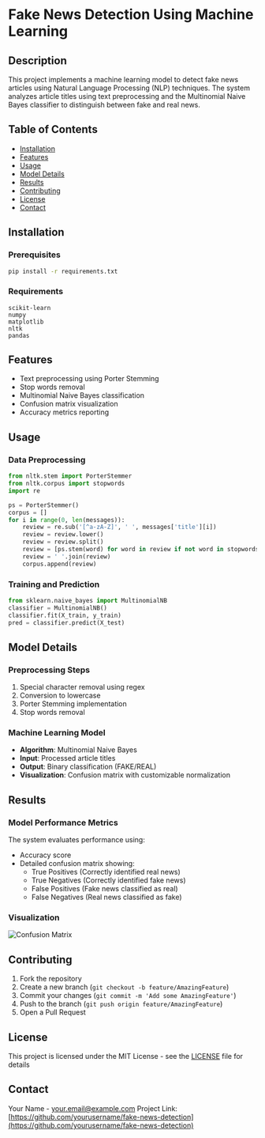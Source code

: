 # Fake News Detection Using Machine Learning

## Description
This project implements a machine learning model to detect fake news articles using Natural Language Processing (NLP) techniques. The system analyzes article titles using text preprocessing and the Multinomial Naive Bayes classifier to distinguish between fake and real news.

## Table of Contents
- [Installation](#installation)
- [Features](#features)
- [Usage](#usage)
- [Model Details](#model-details)
- [Results](#results)
- [Contributing](#contributing)
- [License](#license)
- [Contact](#contact)

## Installation

### Prerequisites
```bash
pip install -r requirements.txt
```

### Requirements
```
scikit-learn
numpy
matplotlib
nltk
pandas
```

## Features
* Text preprocessing using Porter Stemming
* Stop words removal
* Multinomial Naive Bayes classification
* Confusion matrix visualization
* Accuracy metrics reporting

## Usage

### Data Preprocessing
```python
from nltk.stem import PorterStemmer
from nltk.corpus import stopwords
import re

ps = PorterStemmer()
corpus = []
for i in range(0, len(messages)):
    review = re.sub('[^a-zA-Z]', ' ', messages['title'][i])
    review = review.lower()
    review = review.split()
    review = [ps.stem(word) for word in review if not word in stopwords.words('english')]
    review = ' '.join(review)
    corpus.append(review)
```

### Training and Prediction
```python
from sklearn.naive_bayes import MultinomialNB
classifier = MultinomialNB()
classifier.fit(X_train, y_train)
pred = classifier.predict(X_test)
```

## Model Details

### Preprocessing Steps
1. Special character removal using regex
2. Conversion to lowercase
3. Porter Stemming implementation
4. Stop words removal

### Machine Learning Model
* **Algorithm**: Multinomial Naive Bayes
* **Input**: Processed article titles
* **Output**: Binary classification (FAKE/REAL)
* **Visualization**: Confusion matrix with customizable normalization

## Results

### Model Performance Metrics
The system evaluates performance using:
* Accuracy score
* Detailed confusion matrix showing:
  * True Positives (Correctly identified real news)
  * True Negatives (Correctly identified fake news)
  * False Positives (Fake news classified as real)
  * False Negatives (Real news classified as fake)

### Visualization
![Confusion Matrix](assets/confusion_matrix.png)

## Contributing
1. Fork the repository
2. Create a new branch (`git checkout -b feature/AmazingFeature`)
3. Commit your changes (`git commit -m 'Add some AmazingFeature'`)
4. Push to the branch (`git push origin feature/AmazingFeature`)
5. Open a Pull Request

## License
This project is licensed under the MIT License - see the [LICENSE](LICENSE) file for details

## Contact
Your Name - your.email@example.com
Project Link: [https://github.com/yourusername/fake-news-detection](https://github.com/yourusername/fake-news-detection)

